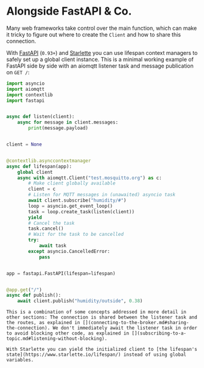 # Alongside FastAPI & Co.

Many web frameworks take control over the main function, which can make it tricky to figure out where to create the `Client` and how to share this connection.

With [FastAPI](https://github.com/tiangolo/fastapi) (`0.93+`) and [Starlette](https://github.com/encode/starlette) you can use lifespan context managers to safely set up a global client instance. This is a minimal working example of FastAPI side by side with an aiomqtt listener task and message publication on `GET /`:

```python
import asyncio
import aiomqtt
import contextlib
import fastapi


async def listen(client):
    async for message in client.messages:
        print(message.payload)


client = None


@contextlib.asynccontextmanager
async def lifespan(app):
    global client
    async with aiomqtt.Client("test.mosquitto.org") as c:
        # Make client globally available
        client = c
        # Listen for MQTT messages in (unawaited) asyncio task
        await client.subscribe("humidity/#")
        loop = asyncio.get_event_loop()
        task = loop.create_task(listen(client))
        yield
        # Cancel the task
        task.cancel()
        # Wait for the task to be cancelled
        try:
            await task
        except asyncio.CancelledError:
            pass


app = fastapi.FastAPI(lifespan=lifespan)


@app.get("/")
async def publish():
    await client.publish("humidity/outside", 0.38)
```

```{note}
This is a combination of some concepts addressed in more detail in other sections: The connection is shared between the listener task and the routes, as explained in [](connecting-to-the-broker.md#sharing-the-connection). We don't immediately await the listener task in order to avoid blocking other code, as explained in [](subscribing-to-a-topic.md#listening-without-blocking).
```

```{tip}
With Starlette you can yield the initialized client to [the lifespan's state](https://www.starlette.io/lifespan/) instead of using global variables.
```
